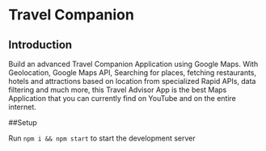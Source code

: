 # Travel Companion

## Introduction
Build an advanced Travel Companion Application using Google Maps. With Geolocation, Google Maps API, Searching for places, fetching restaurants, hotels and attractions based on location from specialized Rapid APIs, data filtering and much more, this Travel Advisor App is the best Maps Application that you can currently find on YouTube and on the entire internet.


##Setup

Run ```npm i && npm start``` to start the development server
